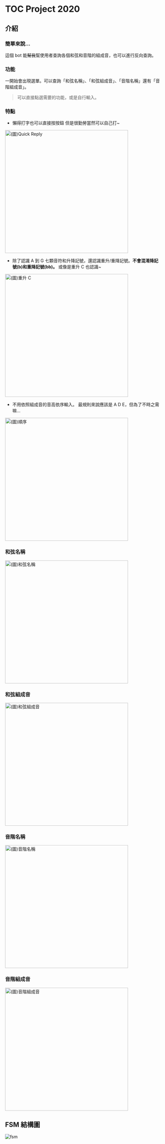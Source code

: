 # TOC Project 2020

## 介紹

### 簡單來說...
這個 bot 能~~幫我~~幫使用者查詢各個和弦和音階的組成音，也可以進行反向查詢。
### 功能
一開始會出現選單。可以查詢「和弦名稱」、「和弦組成音」、「音階名稱」還有「音階組成音」。 
> 可以直接點選需要的功能，或是自行輸入。

### 特點
- 懶得打字也可以直接按按鈕
但是很勤勞當然可以自己打~
<img src="./img/quickreply.png" alt="(圖)Quick Reply" width="400">  

- 除了認識 A 到 G 七顆音符和升降記號，還認識重升/重降記號。**不會混淆降記號(b)和重降記號(bb)。**
或像是重升 C 也認識~ 
<img src="./img/doublesupport.png" alt="(圖)重升 C" width="400">  

- 不用依照組成音的音高依序輸入。
最規則來說應該是 A D E，但為了不時之需嘛...
<img src="./img/disorderok.png" alt="(圖)順序" width="400">  

### 和弦名稱
<img src="./img/chordname.jpg" alt="(圖)和弦名稱" width="400"> 

### 和弦組成音
<img src="./img/chordnote.jpg" alt="(圖)和弦組成音" width="400"> 

### 音階名稱
<img src="./img/scalename.jpg" alt="(圖)音階名稱" width="400"> 

### 音階組成音
<img src="./img/scalenote.jpg" alt="(圖)音階組成音" width="400"> 

## FSM 結構圖
![fsm](./img/fsm.png)